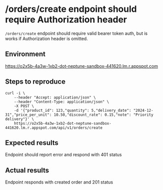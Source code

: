 # /orders/create endpoint should require Authorization header
`/orders/create` endpoint should require valid bearer token auth, but is works if Authorization header is omitted.

## Environment
https://o2x5b-4a3w-1xb2-dot-neptune-sandbox-441620.lm.r.appspot.com

## Steps to reproduce
```shell
curl -i \
    --header "Accept: application/json" \
    --header "Content-Type: application/json" \
    -X POST \
    -d '{"product_id": 123,"quantity": 5,"delivery_date": "2024-12-31","price_per_unit": 10.50,"discount_rate": 0.15,"note": "Priority delivery"}' \
    https://o2x5b-4a3w-1xb2-dot-neptune-sandbox-441620.lm.r.appspot.com/api/v1/orders/create
```

## Expected results
Endpoint should report error and respond with 401 status

## Actual results
Endpoint responds with created order and 201 status
